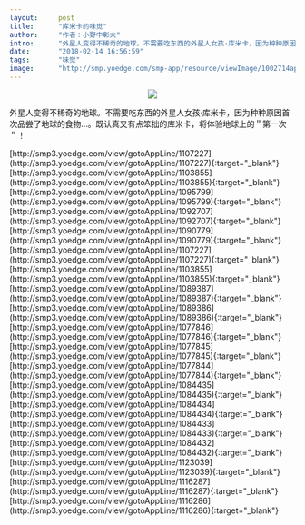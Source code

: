 ```yaml
---
layout:     post
title:      "库米卡的味觉"
author:     "作者：小野中彰大"
intro:      "外星人变得不稀奇的地球。不需要吃东西的外星人女孩·库米卡，因为种种原因首次品尝了地球的食物…。既认真又有点笨拙的库米卡，将体验地球上的＂第一次＂！"
date:       "2018-02-14 16:56:59"
tags:       "味觉"
image:      "http://smp.yoedge.com/smp-app/resource/viewImage/1002714appline.png"
---
```

<div style="text-align: center">
<p><img src="http://smp.yoedge.com/smp-app/resource/viewImage/1002714appline.png"/></p>
</div>
<p class="post-meta">
<span>外星人变得不稀奇的地球。不需要吃东西的外星人女孩·库米卡，因为种种原因首次品尝了地球的食物…。既认真又有点笨拙的库米卡，将体验地球上的＂第一次＂！</span>
</p>
[http://smp3.yoedge.com/view/gotoAppLine/1107227](http://smp3.yoedge.com/view/gotoAppLine/1107227){:target="_blank"}
[http://smp3.yoedge.com/view/gotoAppLine/1103855](http://smp3.yoedge.com/view/gotoAppLine/1103855){:target="_blank"}
[http://smp3.yoedge.com/view/gotoAppLine/1095799](http://smp3.yoedge.com/view/gotoAppLine/1095799){:target="_blank"}
[http://smp3.yoedge.com/view/gotoAppLine/1092707](http://smp3.yoedge.com/view/gotoAppLine/1092707){:target="_blank"}
[http://smp3.yoedge.com/view/gotoAppLine/1090779](http://smp3.yoedge.com/view/gotoAppLine/1090779){:target="_blank"}
[http://smp3.yoedge.com/view/gotoAppLine/1107227](http://smp3.yoedge.com/view/gotoAppLine/1107227){:target="_blank"}
[http://smp3.yoedge.com/view/gotoAppLine/1103855](http://smp3.yoedge.com/view/gotoAppLine/1103855){:target="_blank"}
[http://smp3.yoedge.com/view/gotoAppLine/1089387](http://smp3.yoedge.com/view/gotoAppLine/1089387){:target="_blank"}
[http://smp3.yoedge.com/view/gotoAppLine/1089386](http://smp3.yoedge.com/view/gotoAppLine/1089386){:target="_blank"}
[http://smp3.yoedge.com/view/gotoAppLine/1077846](http://smp3.yoedge.com/view/gotoAppLine/1077846){:target="_blank"}
[http://smp3.yoedge.com/view/gotoAppLine/1077845](http://smp3.yoedge.com/view/gotoAppLine/1077845){:target="_blank"}
[http://smp3.yoedge.com/view/gotoAppLine/1077844](http://smp3.yoedge.com/view/gotoAppLine/1077844){:target="_blank"}
[http://smp3.yoedge.com/view/gotoAppLine/1084435](http://smp3.yoedge.com/view/gotoAppLine/1084435){:target="_blank"}
[http://smp3.yoedge.com/view/gotoAppLine/1084434](http://smp3.yoedge.com/view/gotoAppLine/1084434){:target="_blank"}
[http://smp3.yoedge.com/view/gotoAppLine/1084433](http://smp3.yoedge.com/view/gotoAppLine/1084433){:target="_blank"}
[http://smp3.yoedge.com/view/gotoAppLine/1084432](http://smp3.yoedge.com/view/gotoAppLine/1084432){:target="_blank"}
[http://smp3.yoedge.com/view/gotoAppLine/1123039](http://smp3.yoedge.com/view/gotoAppLine/1123039){:target="_blank"}
[http://smp3.yoedge.com/view/gotoAppLine/1116287](http://smp3.yoedge.com/view/gotoAppLine/1116287){:target="_blank"}
[http://smp3.yoedge.com/view/gotoAppLine/1116286](http://smp3.yoedge.com/view/gotoAppLine/1116286){:target="_blank"}


